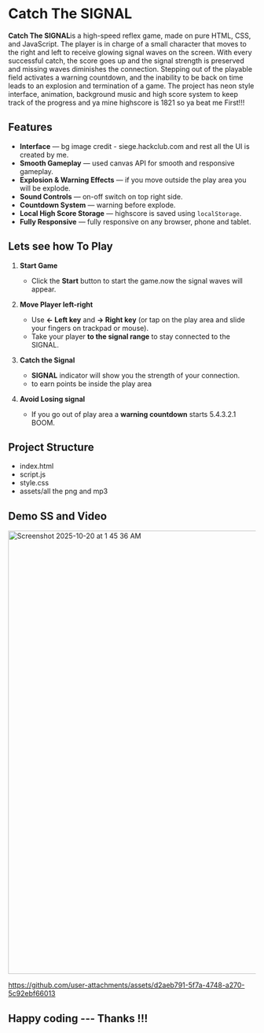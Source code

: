 # Catch The SIGNAL

**Catch The SIGNAL**is a high-speed reflex game, made on pure HTML, CSS, and JavaScript. The player is in charge of a small character that moves to the right and left to receive glowing signal waves on the screen. With every successful catch, the score goes up and the signal strength is preserved and missing waves diminishes the connection. Stepping out of the playable field activates a warning countdown, and the inability to be back on time leads to an explosion and termination of a game. The project has neon style interface, animation, background music and high score system to keep track of the progress and ya mine highscore is 1821 so ya beat me First!!! 

## Features

- **Interface** — bg image credit - siege.hackclub.com and rest all the UI is created by me.
- **Smooth Gameplay** — used canvas API for smooth and responsive gameplay.
- **Explosion & Warning Effects** — if you move outside the play area you will be explode.
- **Sound Controls** — on-off switch on top right side.
- **Countdown System** — warning before explode.
- **Local High Score Storage** — highscore is saved using `localStorage`.
- **Fully Responsive** — fully responsive on any browser, phone and tablet.

## Lets see how To Play

1. **Start Game**  
   - Click the **Start** button to start the game.now the signal waves will appear.

2. **Move Player left-right**  
   - Use **← Left key** and **→ Right key** (or tap on the play area and slide your fingers on trackpad or mouse).  
   - Take your player **to the signal range** to stay connected to the SIGNAL.

3. **Catch the Signal**  
   - **SIGNAL** indicator will show you the strength of your connection.  
   - to earn points be inside the play area

4. **Avoid Losing signal**  
   - If you go out of play area a **warning countdown** starts 5.4.3.2.1 BOOM.

## Project Structure
- index.html
- script.js
- style.css
- assets/all the png and mp3

## Demo SS and Video

<img width="1440" height="900" alt="Screenshot 2025-10-20 at 1 45 36 AM" src="https://github.com/user-attachments/assets/94e90034-74e8-4876-b741-91a340e97371" />

https://github.com/user-attachments/assets/d2aeb791-5f7a-4748-a270-5c92ebf66013

## Happy coding --- Thanks !!!

